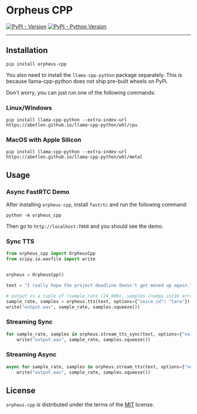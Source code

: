 # Orpheus CPP

[![PyPI - Version](https://img.shields.io/pypi/v/orpheus-cpp.svg)](https://pypi.org/project/orpheus-cpp)
[![PyPI - Python Version](https://img.shields.io/pypi/pyversions/orpheus-cpp.svg)](https://pypi.org/project/orpheus-cpp)

-----

## Installation

```console
pip install orpheus-cpp
```

You also need to install the `llama-cpp-python` package separately. This is because llama-cpp-python does not ship pre-built wheels on PyPi.

Don't worry, you can just run one of the following commands:

### Linux/Windows
```console
pip install llama-cpp-python --extra-index-url https://abetlen.github.io/llama-cpp-python/whl/cpu
```

### MacOS with Apple Silicon
```console
pip install llama-cpp-python --extra-index-url https://abetlen.github.io/llama-cpp-python/whl/metal
```

## Usage

### Async FastRTC Demo

After installing `orpheus-cpp`, install `fastrtc` and run the following command:

```console
python -m orpheus_cpp
```

Then go to `http://localhost:7860` and you should see the demo.

### Sync TTS
```python
from orpheus_cpp import OrpheusCpp
from scipy.io.wavfile import write


orpheus = OrpheusCpp()

text = "I really hope the project deadline doesn't get moved up again."

# output is a tuple of (sample_rate (24_000), samples (numpy int16 array))
sample_rate, samples = orpheus.tts(text, options={"voice_id": "tara"})
write("output.wav", sample_rate, samples.squeeze())
```

### Streaming Sync

```python
for sample_rate, samples in orpheus.stream_tts_sync(text, options={"voice_id": "tara"}):
    write("output.wav", sample_rate, samples.squeeze())
``` 

### Streaming Async

```python
async for sample_rate, samples in orpheus.stream_tts(text, options={"voice_id": "tara"}):
    write("output.wav", sample_rate, samples.squeeze())
``` 

## License

`orpheus-cpp` is distributed under the terms of the [MIT](https://spdx.org/licenses/MIT.html) license.
